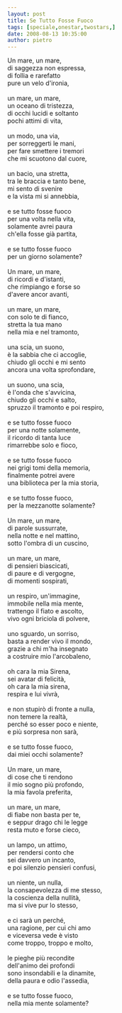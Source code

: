 ```yaml
---
layout: post
title: Se Tutto Fosse Fuoco
tags: [speciale,onestar,twostars,]
date: 2008-08-13 10:35:00
author: pietro
---
```

Un mare, un mare,<br/>di saggezza non espressa,<br/>di follia e rarefatto<br/>pure un velo d'ironia,<br/><br/>un mare, un mare,<br/>un oceano di tristezza,<br/>di occhi lucidi e soltanto<br/>pochi attimi di vita,<br/><br/>un modo, una via,<br/>per sorreggerti le mani,<br/>per fare smettere i tremori<br/>che mi scuotono dal cuore,<br/><br/>un bacio, una stretta,<br/>tra le braccia e tanto bene,<br/>mi sento di svenire<br/>e la vista mi si annebbia,<br/><br/>e se tutto fosse fuoco<br/>per una volta nella vita,<br/>solamente avrei paura<br/>ch'ella fosse già partita,<br/><br/>e se tutto fosse fuoco<br/>per un giorno solamente?<br/><br/>Un mare, un mare,<br/>di ricordi e d'istanti,<br/>che rimpiango e forse so<br/>d'avere ancor avanti,<br/><br/>un mare, un mare,<br/>con solo te di fianco,<br/>stretta la tua mano<br/>nella mia e nel tramonto,<br/><br/>una scia, un suono,<br/>è la sabbia che ci accoglie,<br/>chiudo gli occhi e mi sento<br/>ancora una volta sprofondare,<br/><br/>un suono, una scia,<br/>è l'onda che s'avvicina,<br/>chiudo gli occhi e salto,<br/>spruzzo il tramonto e poi respiro,<br/><br/>e se tutto fosse fuoco<br/>per una notte solamente,<br/>il ricordo di tanta luce<br/>rimarrebbe solo e fioco,<br/><br/>e se tutto fosse fuoco<br/>nei grigi tomi della memoria,<br/>finalmente potrei avere<br/>una biblioteca per la mia storia,<br/><br/>e se tutto fosse fuoco,<br/>per la mezzanotte solamente?<br/><br/>Un mare, un mare,<br/>di parole sussurrate,<br/>nella notte e nel mattino,<br/>sotto l'ombra di un cuscino,<br/><br/>un mare, un mare,<br/>di pensieri biascicati,<br/>di paure e di vergogne,<br/>di momenti sospirati,<br/><br/>un respiro, un'immagine,<br/>immobile nella mia mente,<br/>trattengo il fiato e ascolto,<br/>vivo ogni briciola di polvere,<br/><br/>uno sguardo, un sorriso,<br/>basta a render vivo il mondo,<br/>grazie a chi m'ha insegnato<br/>a costruire mio l'arcobaleno,<br/><br/>oh cara la mia Sirena,<br/>sei avatar di felicità,<br/>oh cara la mia sirena,<br/>respira e lui vivrà,<br/><br/>e non stupirò di fronte a nulla,<br/>non temere la realtà,<br/>perché so esser poco e niente,<br/>e più sorpresa non sarà,<br/><br/>e se tutto fosse fuoco,<br/>dai miei occhi solamente?<br/><br/>Un mare, un mare,<br/>di cose che ti rendono<br/>il mio sogno più profondo,<br/>la mia favola preferita,<br/><br/>un mare, un mare,<br/>di fiabe non basta per te,<br/>e seppur drago chi le legge<br/>resta muto e forse cieco,<br/><br/>un lampo, un attimo,<br/>per rendersi conto che<br/>sei davvero un incanto,<br/>e poi silenzio pensieri confusi,<br/><br/>un niente, un nulla,<br/>la consapevolezza di me stesso,<br/>la coscienza della nullità,<br/>ma si vive pur lo stesso,<br/><br/>e ci sarà un perché,<br/>una ragione, per cui chi amo<br/>e viceversa vede è visto<br/>come troppo, troppo e molto,<br/><br/>le pieghe più recondite<br/>dell'animo dei profondi<br/>sono insondabili e la dinamite,<br/>della paura e odio l'assedia,<br/><br/>e se tutto fosse fuoco,<br/>nella mia mente solamente?
